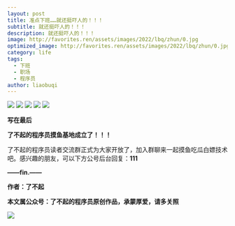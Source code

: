 ```yaml
---
layout: post
title: 准点下班……就还挺吓人的！！！
subtitle: 就还挺吓人的！！！
description: 就还挺吓人的！！！
image: http://favorites.ren/assets/images/2022/lbq/zhun/0.jpg
optimized_image: http://favorites.ren/assets/images/2022/lbq/zhun/0.jpg
category: life
tags:
  - 下班
  - 职场
  - 程序员
author: liaobuqi
---
```

![](http://favorites.ren/assets/images/2021/cartoon/bianbie/640.jpeg)
![](http://favorites.ren/assets/images/2022/lbq/zhun/640.jpeg)
![](http://favorites.ren/assets/images/2022/lbq/zhun/640-1.jpeg)
![](http://favorites.ren/assets/images/2022/lbq/zhun/640-2.jpeg)
![](http://favorites.ren/assets/images/2022/lbq/zhun/640-3.jpeg)

**写在最后**

**了不起的程序员摸鱼基地成立了！！！**

了不起的程序员读者交流群正式为大家开放了，加入群聊来一起摸鱼吃瓜白嫖技术吧。感兴趣的朋友，可以下方公号后台回复：**111**

**——fin.——**

**作者：了不起**

**本文属公众号：了不起的程序员原创作品，承蒙厚爱，请多关照**

![](http://favorites.ren/assets/images/2021/lbq/tuodan/640.gif)